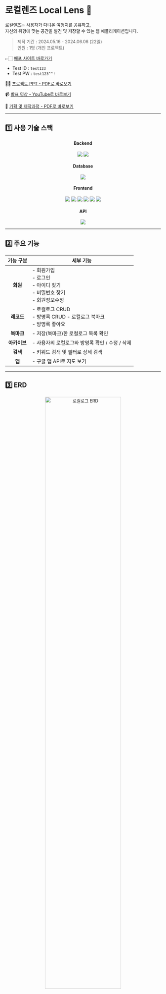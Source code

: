 # 로컬렌즈 Local Lens 📸
로컬렌즈는 사용자가 다녀온 여행지를 공유하고,<br>
자신의 취향에 맞는 공간을 발견 및 저장할 수 있는 웹 애플리케이션입니다.

> 제작 기간 : 2024.05.16 - 2024.06.06 (22일)<br>
> 인원 : 1명 (개인 프로젝트)

👉🏻 [배포 사이트 바로가기](http://49.142.157.251:9090/javaclassJ8/main)
- Test ID : `test123`
- Test PW : `test123^^!`

💁🏻 [프로젝트 PPT - PDF로 바로보기](https://drive.google.com/file/d/1-3gFmRyUddxaZVNbzJDbUWRgshxypzmL/view?usp=sharing)
<br>

📹 [발표 영상 - YouTube로 바로보기](https://youtu.be/CevBpGynJ34)

💭 [기획 및 제작과정 - PDF로 바로보기](https://docs.google.com/spreadsheets/d/1e1T5jBh-7tM7CjCwONiFs9F7OIGQVMUJmeAd8-6eK-Q/edit?usp=sharing)
<hr>

## 1️⃣ 사용 기술 스택
<div align="center">
<h4>Backend</h4>
<img src="https://img.shields.io/badge/Java8-007396?style=flat-square&logo=OpenJDK&logoColor=white">
<img src="https://img.shields.io/badge/apache tomcat-F8DC75?style=flat-square&amp;logo=apachetomcat&amp;logoColor=black">
<br>
  
<h4>Database</h4>
<img src="https://img.shields.io/badge/MySQL-4479A1?style=flat-square&logo=mysql&logoColor=white">
<br>
  
<h4>Frontend</h4>
<img src="https://img.shields.io/badge/javascript-F7DF1E?style=flat-square&logo=javascript&logoColor=black">
<img src="https://img.shields.io/badge/jquery-0769AD?style=flat-square&logo=jquery&logoColor=white">
<img src="https://img.shields.io/badge/JSP-BEFCFF?style=flat-square&amp;logo=&amp;logoColor=white">
<img src="https://img.shields.io/badge/html5-E34F26?style=flat-square&logo=html5&logoColor=white"> 
<img src="https://img.shields.io/badge/css-1572B6?style=flat-square&logo=css3&logoColor=white"> 
<img src="https://img.shields.io/badge/bootstrap-7952B3?style=flat-square&logo=bootstrap&logoColor=white">
<br>

<h4>API</h4>
<img src="https://img.shields.io/badge/googlemaps-4285F4?style=flat-square&logo=googlemaps&logoColor=white">
</div>
<hr>

## 2️⃣ 주요 기능

<div align="center">
  
| **기능 구분** | **세부 기능** |
|:---------------:|---------------|
| **회원**   | - 회원가입 <br> - 로그인 <br> - 아이디 찾기 <br> - 비밀번호 찾기 <br> - 회원정보수정 |
| **레코드** | - 로컬로그 CRUD <br> - 방명록 CRUD  - 로컬로그 북마크 <br> - 방명록 좋아요 |
| **북마크** | - 저장(북마크)한 로컬로그 목록 확인 |
| **아카이브** | - 사용자의 로컬로그와 방명록 확인 / 수정 / 삭제 |
| **검색** | - 키워드 검색 및 필터로 상세 검색 |
| **맵** | - 구글 맵 API로 지도 보기 |

</div>
<hr>

## 3️⃣ ERD

<p align="center">
  <img src="https://github.com/user-attachments/assets/6e1aa055-998d-4e07-9e39-ef2976ce4599" alt="로컬로그 ERD" width="70%">
</p>

<hr>

## 4️⃣ 기능별 화면 및 소개
### ✔ 메인 화면
- 공개 상태인 로컬로그를 랜덤으로 보여주며, 카드 클릭 시 상세 로컬로그 확인 가능
- 무한스크롤 구현
<p align="center">
  <img src="https://github.com/user-attachments/assets/bf160325-330a-41f1-a998-afd578b3b539" alt="메인화면 GIF" width="70%">
</p>

### ✔ 회원가입
- 아이디, 비밀번호, 닉네임, 이름, 이메일 입력
- 프론트엔드 유효성 검사 처리
- 이름, 닉네임, 이메일 중복 체크
- randomUUID를 이용한 비밀번호 암호화
<p align="center">
<img src="https://github.com/user-attachments/assets/227678e7-a2d1-4678-8615-8ca808c63cac" alt="회원가입 GIF" width="70%">
</p>

### ✔ 로그인
- 아이디 / 비밀번호 각각 일치여부 확인
- 아이디 저장 구현
- 로그인 성공 시 홈화면으로 이동 및 헤더에 로그인한 아이디 노출
<p align="center">
<img src="https://github.com/user-attachments/assets/85126910-60cc-4f9a-929a-f8c6a656c92c" alt="로그인 GIF" width="70%">
</p>

### ✔ 아이디 찾기
- 이름 + 이메일 조합으로 아이디 찾기
- 계정이 존재할 경우 아이디와 가입일자를 안내
<p align="center">
<img src="https://github.com/user-attachments/assets/abc35796-a740-4ffa-b10c-e732dd865ca3" alt="아이디찾기 GIF" width="70%">
</p>

### ✔ 비밀번호 찾기
- 아이디 + 이메일 조합으로 계정 유무 확인
- 계정이 존재할 경우 새로운 비밀번호 재설정 가능
<p align="center">
<img src="https://github.com/user-attachments/assets/6fdf4fd8-af0d-4d8a-9c08-edce0c2186a7" alt="비밀번호찾기 GIF" width="70%">
</p>

### ✔ 회원 정보 수정
- 비밀번호 확인 후 수정 페이지 이동
- 프로필 사진, 닉네임, 소개글, 이름, 이메일, 비밀번호 수정 가능
<p align="center">
<img src="https://github.com/user-attachments/assets/bb2cec01-c1e1-4bc9-a20c-f0185a4907e4" alt="회원정보수정 GIF" width="70%">
</p>

### ✔ 방명록
- 쉽게 남기는 방문 기록
- 방문한 공간, 방문 날짜, 방명록 입력 및 동반인 / 공개여부 선택
- 공간이 등록되어있지 않을 경우 공간 등록 후 기록 가능
- 공개로 업로드 시 다른 사용자도 해당 방명록을 볼 수 있음

⬇️ 공간 추가
<p align="center">
<img src="https://github.com/user-attachments/assets/3bcd7a4e-8495-4682-b5b5-16cd94ddf7a6" alt="공간추가 GIF" width="70%">
</p>

⬇️ 방명록 작성
<p align="center">
<img src="https://github.com/user-attachments/assets/0ee10fe3-1797-4ac9-9703-fc92b2c1ce2d" alt="방명록 작성 GIF" width="70%">
</p>


### ✔ 로컬로그
- 사진과 함깨 남기는 방문 경험 기록
- 방문한 공간, 방문 날짜, 사진, 로컬로그 내용 입력 및 커뮤니티 / 공개여부 선택
- 공개로 업로드 시 메인 화면에 로컬로그 카드가 보여지고 다른 사용자가 해당 로컬로그를 볼 수 있음
<p align="center">
<img src="https://github.com/user-attachments/assets/f1cba5aa-4eed-43f7-857f-ed844eb5d19f" alt="로컬로그 작성 GIF" width="70%">
</p>

### ✔ 메인 화면 > 로컬로그 카드
- 로컬로그 카드 클릭 시 로컬로그 상세 페이지로 이동
- 로컬로그 상세 페이지 하단에 같은 공간에 기록된 방명록을 볼 수 있음
- 로컬로그 북마크 가능
- 방명록 도움이 됐어요 (좋아요) 가능
- 로컬로그 업로드한 사용자의 프로필 사진 클릭 시 아카이브로 이동되며,
  해당 사용자가 업로드한 공개 상태의 로컬로그와 방명록을 모두 볼 수 있음
<p align="center">
<img src="https://github.com/user-attachments/assets/110785e6-de01-4e2a-a18c-6b7579c3a1e2" alt="로컬로그 카드 GIF" width="70%">
</p>

### ✔ 아카이브
- 헤더의 아카이브 메뉴 클릭 시 본인의 아카이브 페이지로 이동
- 본인이 업로드한 모든 로컬로그와 방명록을 볼 수 있음
- 로컬로그 수정 / 방명록 비공개 전환 및 삭제 가능
- 비공개 전환 시 자물쇠 아이콘 표기

⬇️ 로컬로그 수정
<p align="center">
<img src="https://github.com/user-attachments/assets/b1d79b01-4095-4d7a-b890-e160d47ef9a5" alt="로컬로그 수정 GIF" width="70%">
</p>

⬇️ 방명록 비공개 전환 및 삭제
<p align="center">
<img src="https://github.com/user-attachments/assets/15f55a6a-a8e9-475a-9b8f-5be8f944a347" alt="방명록 비공개 전환 및 삭제 GIF" width="70%">
</p>

### ✔ 북마크
- 본인이 북마크한 로컬로그 컨텐츠 확인 가능
- 북마크 페이지에서 편집을 통해 북마크 취소 가능
<p align="center">
<img src="https://github.com/user-attachments/assets/2c612979-f943-49c3-b593-c9ecf725a545" alt="북마크 GIF" width="70%">
</p>

### ✔ 검색
- 헤더의 검색 인풋에 키워드 입력 후 검색
- 공간 이름, 공간 주소, 로컬로그 / 방명록 콘텐츠 내용, 로컬로그 커뮤니티로 검색 가능
- 검색 후 필터를 이용해 상세 검색 가능
<p align="center">
<img src="https://github.com/user-attachments/assets/5e33dc74-a76c-471e-ab24-832d4975fed3" alt="검색 GIF" width="70%">
</p>
